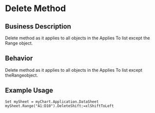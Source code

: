 # Delete Method

## Business Description
Delete method as it applies to all objects in the Applies To list except the Range object.

## Behavior
Delete method as it applies to all objects in the Applies To list except theRangeobject.

## Example Usage
```vba
Set mySheet = myChart.Application.DataSheet 
mySheet.Range("A1:D10").DeleteShift:=xlShiftToLeft
```